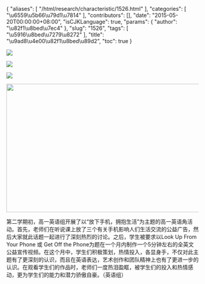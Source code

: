 {
    "aliases": [
        "/html/research/characteristic/1526.html"
    ],
    "categories": [
        "\u6559\u5b66\u79d1\u7814"
    ],
    "contributors": [],
    "date": "2015-05-20T00:00:00+08:00",
    "isCJKLanguage": true,
    "params": {
        "author": "\u82f1\u8bed\u7ec4"
    },
    "slug": "1526",
    "tags": [
        "\u5916\u8bed\u7279\u8272"
    ],
    "title": "\u9ad8\u4e00\u82f1\u8bed\u89d2",
    "toc": true
}


<img
    src="http://www.tfls.cn/images/150520/6-150520100H6109.BMP"
    style="display:block;margin-left:auto;margin-right:auto;"
    decoding="async"
    fetchpriority="auto"
    loading="lazy"
/>





<img
    src="http://www.tfls.cn/images/150520/6-150520100HD35.BMP"
    style="display:block;margin-left:auto;margin-right:auto;"
    decoding="async"
    fetchpriority="auto"
    loading="lazy"
/>





<img
    src="http://www.tfls.cn/images/150520/6-150520100H6454.BMP"
    style="display:block;margin-left:auto;margin-right:auto;"
    decoding="async"
    fetchpriority="auto"
    loading="lazy"
/>





<img
    src="https://cdn.tfls.online/mirror/full/6b6818b53c8248e94f45a577e9215c344405b4b2.jpg"
    style="display:block;margin-left:auto;margin-right:auto;"
    decoding="async"
    fetchpriority="auto"
    loading="lazy"
    height="338"
    width="600"
/>




第二学期初，高一英语组开展了以“放下手机，拥抱生活”为主题的高一英语角活动。首先，老师们在听说课上放了三个有关手机影响人们生活交流的公益广告，然后大家就此话题一起进行了深刻热烈的讨论。之后，学生被要求以Look Up From Your Phone 或 Get Off the Phone为题在一个月内制作一个5分钟左右的全英文公益宣传视频。在这个月中，学生们积极策划，热情投入，各显身手，不仅对此主题有了更深刻的认识，而且在英语表达，艺术创作和团队精神上也有了更进一步的认识。在观看学生们的作品时，老师们一度热泪盈眶，被学生们的投入和热情感动，更为学生们的能力和潜力骄傲自豪。（英语组）


